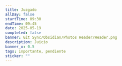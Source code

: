 ```yaml
---
title: Juzgado
allDay: false
startTime: 09:30
endTime: 09:45
date: 2025-05-19
completed: false
banner: Git Sync/Obsidian/Photos Header/Header.png
description: Juicio
banner_x: 0.5
tags: inportante, pendiente
sticker: ""
---
```

